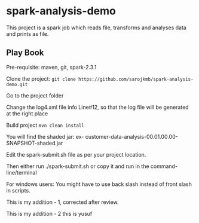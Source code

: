 # spark-analysis-demo
This project is a spark job which reads file, transforms and analyses data and prints as file. 

## Play Book

Pre-requisite: maven, git, spark-2.3.1

Clone the project: `git clone https://github.com/sarojkmb/spark-analysis-demo.git`

Go to the project folder

Change the log4.xml file info Line#12, so that the log file will be generated at the right place

Build project ``mvn clean install``

You will find the shaded jar: ex- customer-data-analysis-00.01.00.00-SNAPSHOT-shaded.jar

Edit the spark-submit.sh file as per your project location.

Then either run ./spark-submit.sh or copy it and run in the command-line/terminal

For windows users: You might have to use back slash instead of front slash in scripts.


This is my addition - 1, corrected after review.

This is my addition - 2 this is yusuf
